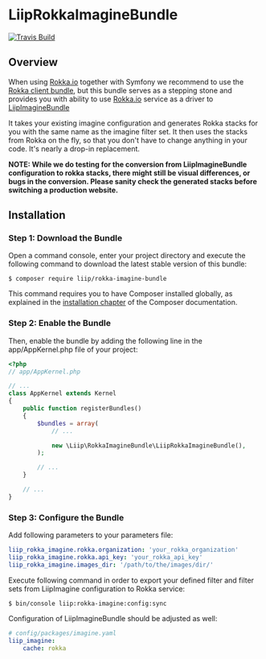 # LiipRokkaImagineBundle

[![Travis Build](https://travis-ci.com/liip/LiipRokkaImagineBundle.svg?branch=master)](https://travis-ci.com/liip/LiipRokkaImagineBundle)

## Overview
When using [Rokka.io](https://rokka.io/) together with Symfony we recommend to use the [Rokka client bundle](https://github.com/rokka-io/rokka-client-bundle), but this bundle serves as a stepping stone and provides you with ability to use [Rokka.io](https://rokka.io/) service as a driver to [LiipImagineBundle](https://github.com/liip/LiipImagineBundle)

It takes your existing imagine configuration and generates Rokka stacks for you with the same name as the imagine filter set. It then uses the stacks from Rokka on the fly, so that you don't have to change anything in your code. It's nearly a drop-in replacement. 

**NOTE: While we do testing for the conversion from LiipImagineBundle configuration to rokka stacks, there might still be visual differences, or bugs in the conversion. Please sanity check the generated stacks before switching a production website.**

## Installation

### Step 1: Download the Bundle

Open a command console, enter your project directory and execute the following command to download the latest stable version of this bundle:

```
$ composer require liip/rokka-imagine-bundle
```

This command requires you to have Composer installed globally, as explained in the [installation chapter](https://getcomposer.org/doc/00-intro.md) of the Composer documentation.

### Step 2: Enable the Bundle

Then, enable the bundle by adding the following line in the app/AppKernel.php file of your project:

```php
<?php
// app/AppKernel.php

// ...
class AppKernel extends Kernel
{
    public function registerBundles()
    {
        $bundles = array(
            // ...

            new \Liip\RokkaImagineBundle\LiipRokkaImagineBundle(),
        );

        // ...
    }

    // ...
}
```

### Step 3: Configure the Bundle

Add following parameters to your parameters file:

```yaml
liip_rokka_imagine.rokka.organization: 'your_rokka_organization'
liip_rokka_imagine.rokka.api_key: 'your_rokka_api_key'
liip_rokka_imagine.images_dir: '/path/to/the/images/dir/'
```

Execute following command in order to export your defined filter and filter sets from LiipImagine configuration to Rokka service:

```
$ bin/console liip:rokka-imagine:config:sync
```

Configuration of LiipImagineBundle should be adjusted as well:

```yaml
# config/packages/imagine.yaml
liip_imagine:
    cache: rokka
```
